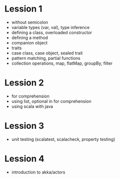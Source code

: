 # Lession 1 #

- without semicolon
- variable types (var, val), type inference
- defining a class, overloaded constructor
- defining a method
- companion object
- traits
- case class, case object, sealed trait
- pattern matching, partial functions
- collection operations, map, flatMap, groupBy, filter

# Lession 2 #

- for comprehension
- using list, optional in for comprehension
- using scala with java

# Lession 3 # 

- unit testing (scalatest, scalacheck, property testing)

# Lession 4 #

- introduction to akka/actors
